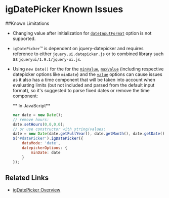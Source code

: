 ﻿<!--
|metadata|
{
    "fileName": "igdatepicker-known-issues",
    "controlName": "igDatePicker",
    "tags": ["Known Issues"]
}
|metadata|
-->

# igDatePicker Known Issues


##Known Limitations

- Changing value after initialization for [`dateInputFormat`](%%jQueryApiUrl%%/ui.igdatepicker#options:dateInputFormat) option is not supported.
- `igDatePicker`™ is dependent on jquery-datepicker and requires reference to either `jquery.ui.datepicker.js` or to combined library such as `jqueryui/1.9.1/jquery-ui.js`.
- Using `new Date()` for the for the [`minValue`](%%jQueryApiUrl%%/ui.igdatepicker#options:minValue), [`maxValue`](%%jQueryApiUrl%%/ui.igdatepicker#options:maxValue) (including respective datepicker options like `minDate`) and the [`value`](%%jQueryApiUrl%%/ui.igdatepicker#options:value) options can cause issues as it also has a time component that will be taken into account when evaluating limits (but not included and parsed from the default input format), so it's suggested to parse fixed dates or remove the time component:
	
	** In JavaScript**
	```js
	var date = new Date();
	// remove hours:
	date.setHours(0,0,0,0);
	// or use constructor with string/values:
	date = new Date(date.getFullYear(), date.getMonth(), date.getDate());
    $('#datePicker').igDatePicker({
        dataMode: 'date',
        datepickerOptions: {
            minDate: date
        }
    });
	```

## Related Links
-   [igDatePicker Overview](igDatePicker-Overview.html)

 

 


